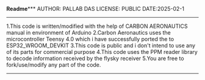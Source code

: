 ******************************************Readme*********************************************
AUTHOR: PALLAB DAS
LICENSE: PUBLIC
DATE:2025-02-1
*********************************************************************************************
1.This code is written/modified with the help of CARBON AERONAUTICS manual in environment of Arduino
2.Carbon Aeronautics uses the microcontroller Teensy 4.0 which i have successfully ported the to ESP32_WROOM_DEVKIT 
3.This code is public and i don't intend to use any of its parts for commercial purpose
4.This code uses the PPM reader library to decode information received by the flysky receiver
5.You are free to fork/use/modify any part of the code.
*********************************************************************************************
